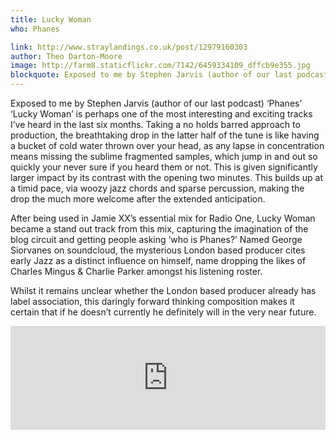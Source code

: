 ```yaml
---
title: Lucky Woman
who: Phanes

link: http://www.straylandings.co.uk/post/12979160303
author: Theo Darton-Moore
image: http://farm8.staticflickr.com/7142/6459334109_dffcb9e355.jpg
blockquote: Exposed to me by Stephen Jarvis (author of our last podcast) ‘Phanes’ ‘Lucky Woman’ is perhaps one of the most interesting and exciting tracks I’ve heard in the last six months. Taking a no holds barred approach to production, the breathtaking drop in the latter half of the tune is like having a bucket of cold water thrown over your head, as any lapse in concentration means missing the sublime fragmented samples, which jump in and out so quickly your never sure if you heard them or not. This is given significantly larger impact by its contrast with the opening two minutes. This builds up at a timid pace, via woozy jazz chords and sparse percussion, making the drop the much more welcome after the extended anticipation.
---
```


Exposed to me by Stephen Jarvis (author of our last podcast) ‘Phanes’ ‘Lucky Woman’ is perhaps one of the most interesting and exciting tracks I’ve heard in the last six months. Taking a no holds barred approach to production, the breathtaking drop in the latter half of the tune is like having a bucket of cold water thrown over your head, as any lapse in concentration means missing the sublime fragmented samples, which jump in and out so quickly your never sure if you heard them or not. This is given significantly larger impact by its contrast with the opening two minutes. This builds up at a timid pace, via woozy jazz chords and sparse percussion, making the drop the much more welcome after the extended anticipation.

After being used in Jamie XX’s essential mix for Radio One, Lucky Woman became a stand out track from this mix, capturing the imagination of the blog circuit and getting people asking ‘who is Phanes?’ Named George Siorvanes on soundcloud, the mysterious London based producer cites early Jazz as a distinct influence on himself, name dropping the likes of Charles Mingus & Charlie Parker amongst his listening roster.

Whilst it remains unclear whether the London based producer already has label association, this daringly forward thinking composition makes it certain that if he doesn’t currently he definitely will in the very near future.

<iframe frameborder="no" height="166" scrolling="no" src="http://w.soundcloud.com/player/?url=http%3A%2F%2Fapi.soundcloud.com%2Ftracks%2F15650081&amp;show_artwork=true" width="100%"></iframe>